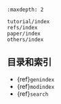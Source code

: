 ```{include} ../README.md 
```

```{toctree}
:maxdepth: 2

tutorial/index
refs/index
paper/index
others/index
```

## 目录和索引

* {ref}`genindex`
* {ref}`modindex`
* {ref}`search`
